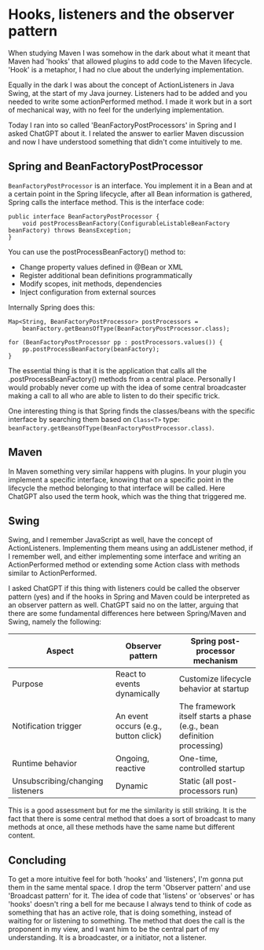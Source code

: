 # Hooks, listeners and the observer pattern

When studying Maven I was somehow in the dark about what it meant that Maven had 'hooks' that allowed plugins to add code to the Maven lifecycle. 'Hook' is a metaphor, I had no clue about the underlying implementation.

Equally in the dark I was about the concept of ActionListeners in Java Swing, at the start of my Java journey. Listeners had to be added and you needed to write some actionPerformed method. I made it work but in a sort of mechanical way, with no feel for the underlying implementation.

Today I ran into so called 'BeanFactoryPostProcessors' in Spring and I asked ChatGPT about it. I related the answer to earlier Maven discussion and now I have understood something that didn't come intuitively to me.

## Spring and BeanFactoryPostProcessor

```BeanFactoryPostProcessor``` is an interface. You implement it in a Bean and at a certain point in the Spring lifecycle, after all Bean information is gathered, Spring calls the interface method. This is the interface code:

```
public interface BeanFactoryPostProcessor {
    void postProcessBeanFactory(ConfigurableListableBeanFactory beanFactory) throws BeansException;
}
```

You can use the postProcessBeanFactory() method to:

- Change property values defined in @Bean or XML
- Register additional bean definitions programmatically
- Modify scopes, init methods, dependencies
- Inject configuration from external sources

Internally Spring does this:

```
Map<String, BeanFactoryPostProcessor> postProcessors =
    beanFactory.getBeansOfType(BeanFactoryPostProcessor.class);

for (BeanFactoryPostProcessor pp : postProcessors.values()) {
    pp.postProcessBeanFactory(beanFactory);
}
```

The essential thing is that it is the application that calls all the .postProcessBeanFactory() methods from a central place. Personally I would probably never come up with the idea of some central broadcaster making a call to all who are able to listen to do their specific trick.

One interesting thing is that Spring finds the classes/beans with the specific interface by searching them based on `Class<T>` type: ```beanFactory.getBeansOfType(BeanFactoryPostProcessor.class)```.

## Maven

In Maven something very similar happens with plugins. In your plugin you implement a specific interface, knowing that on a specific point in the lifecycle the method belonging to that interface will be called. Here ChatGPT also used the term hook, which was the thing that triggered me.

## Swing

Swing, and I remember JavaScript as well, have the concept of ActionListeners. Implementing them means using an addListener method, if I remember well, and either implementing some interface and writing an ActionPerformed method or extending some Action class with methods similar to ActionPerformed. 

I asked ChatGPT if this thing with listeners could be called the observer pattern (yes) and if the hooks in Spring and Maven could be interpreted as an observer pattern as well. ChatGPT said no on the latter, arguing that there are some fundamental differences here between Spring/Maven and Swing, namely the following:

|Aspect|Observer pattern|Spring post-processor mechanism|
|----|----|----|
|Purpose|React to events dynamically|Customize lifecycle behavior at startup|
|Notification trigger|An event occurs (e.g., button click)|The framework itself starts a phase (e.g., bean definition processing)|
|Runtime behavior|Ongoing, reactive|One-time, controlled startup|
|Unsubscribing/changing listeners|Dynamic|Static (all post-processors run)|

This is a good assessment but for me the similarity is still striking. It is the fact that there is some central method that does a sort of broadcast to many methods at once, all these methods have the same name but different content. 

## Concluding

To get a more intuitive feel for both 'hooks' and 'listeners', I'm gonna put them in the same mental space. I drop the term 'Observer pattern' and use 'Broadcast pattern' for it. The idea of code that 'listens' or 'observes' or has 'hooks' doesn't ring a bell for me because I always tend to think of code as something that has an active role, that is doing something, instead of waiting for or listening to something. The method that does the call is the proponent in my view, and I want him to be the central part of my understanding. It is a broadcaster, or a initiator, not a listener.